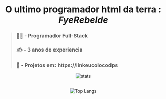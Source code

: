 
<span align="center">

# **O ultimo programador html da terra : **_FyeRebelde_****

</span>

> ### 🧑‍💻 - Programador **Full-Stack**
> ### ✍️ - **3 anos** de experiencia
> ### 📂 - Projetos em: https://linkeucolocodps

<span align="center">
  
![stats](https://github-readme-stats.vercel.app/api?username=DevFee&show_icons=true&theme=transparent)
<br>
<br/>

![Top Langs](https://github-readme-stats.vercel.app/api/top-langs/?username=anuraghazra&hide_progress=true)

</span>

